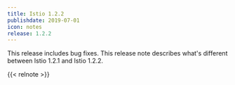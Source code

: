 ```yaml
---
title: Istio 1.2.2
publishdate: 2019-07-01
icon: notes
release: 1.2.2
---
```


This release includes bug fixes.  This release note describes what's different between Istio 1.2.1 and Istio 1.2.2.

{{< relnote >}}
